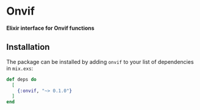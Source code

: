 # Onvif

**Elixir interface for Onvif functions**

## Installation

The package can be installed by adding `onvif` to your list of dependencies in `mix.exs`:

```elixir
def deps do
  [
    {:onvif, "~> 0.1.0"}
  ]
end
```

